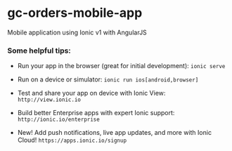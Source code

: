 # gc-orders-mobile-app
Mobile application using Ionic v1 with AngularJS

### Some helpful tips:

- Run your app in the browser (great for initial development):
  `ionic serve`

- Run on a device or simulator:
  `ionic run ios[android,browser]`

- Test and share your app on device with Ionic View:
  `http://view.ionic.io`

- Build better Enterprise apps with expert Ionic support:
  `http://ionic.io/enterprise`

- New! Add push notifications, live app updates, and more with Ionic Cloud!
  `https://apps.ionic.io/signup`

